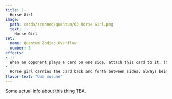 ```yaml
---
title: |-
  Horse Girl
image: 
  path: cards/scanned/quantum/03 Horse Girl.png
  text: |-
    Horse Girl
set:
  name: Quantum Zodiac Overflow
  number: 3
effects: 
- |-
  When an opponent plays a card on one side, attach this card to it. (Can be played at any time)
- |-
  Horse girl carries the card back and forth between sides, always being on the side whose turn it is not.
flavor-text: "Uma musume"
---
```

Some actual info about this thing TBA.
